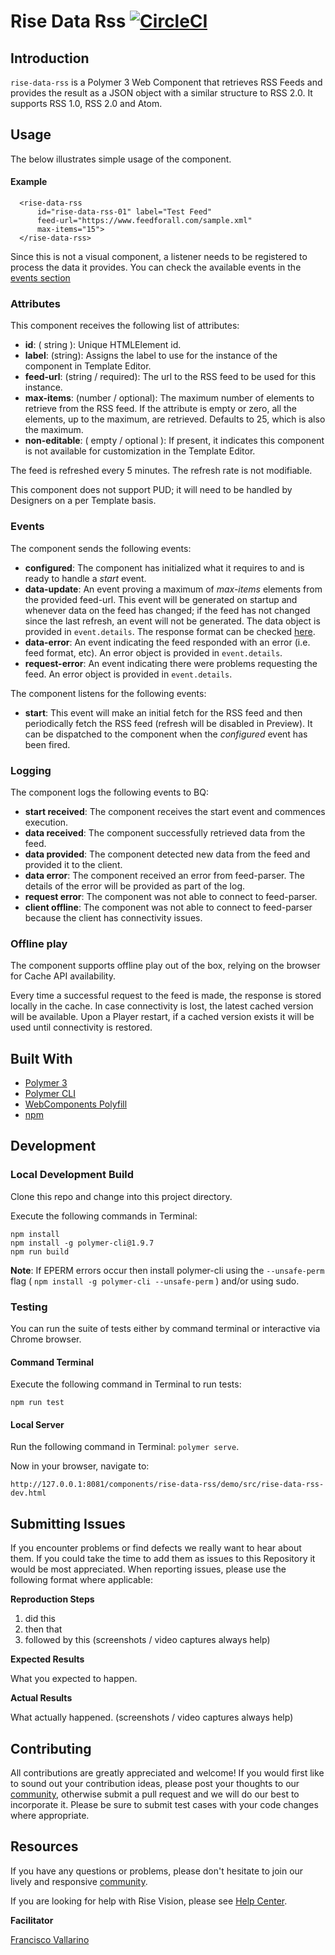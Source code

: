 # Rise Data Rss [![CircleCI](https://circleci.com/gh/Rise-Vision/rise-data-rss/tree/master.svg?style=svg)](https://circleci.com/gh/Rise-Vision/rise-data-rss/tree/master)

## Introduction

`rise-data-rss` is a Polymer 3 Web Component that retrieves RSS Feeds and provides the result as a JSON object with a similar structure to RSS 2.0. It supports RSS 1.0, RSS 2.0 and Atom.

## Usage

The below illustrates simple usage of the component.

#### Example

```
  <rise-data-rss
      id="rise-data-rss-01" label="Test Feed"
      feed-url="https://www.feedforall.com/sample.xml"
      max-items="15">
  </rise-data-rss>
```

Since this is not a visual component, a listener needs to be registered to process the data it provides. You can check the available events in the [events section](#events)

### Attributes

This component receives the following list of attributes:

- **id**: ( string ): Unique HTMLElement id.
- **label**: (string): Assigns the label to use for the instance of the component in Template Editor.
- **feed-url**: (string / required): The url to the RSS feed to be used for this instance.
- **max-items**: (number / optional): The maximum number of elements to retrieve from the RSS feed. If the attribute is empty or zero, all the elements, up to the maximum, are retrieved. Defaults to 25, which is also the maximum.
- **non-editable**: ( empty / optional ): If present, it indicates this component is not available for customization in the Template Editor.

The feed is refreshed every 5 minutes. The refresh rate is not modifiable.

This component does not support PUD; it will need to be handled by Designers on a per Template basis.

### Events

The component sends the following events:

- **configured**: The component has initialized what it requires to and is ready to handle a _start_ event.
- **data-update**: An event proving a maximum of _max-items_ elements from the provided feed-url. This event will be generated on startup and whenever data on the feed has changed; if the feed has not changed since the last refresh, an event will not be generated. The data object is provided in `event.details`. The response format can be checked [here](https://www.npmjs.com/package/feedparser#what-is-the-parsed-output-produced-by-feedparser).
- **data-error**: An event indicating the feed responded with an error (i.e. feed format, etc). An error object is provided in `event.details`.
- **request-error**: An event indicating there were problems requesting the feed. An error object is provided in `event.details`.

The component listens for the following events:

- **start**: This event will make an initial fetch for the RSS feed and then periodically fetch the RSS feed (refresh will be disabled in Preview). It can be dispatched to the component when the _configured_ event has been fired.

### Logging

The component logs the following events to BQ:

- **start received**: The component receives the start event and commences execution.
- **data received**: The component successfully retrieved data from the feed.
- **data provided**: The component detected new data from the feed and provided it to the client.
- **data error**: The component received an error from feed-parser. The details of the error will be provided as part of the log.
- **request error**: The component was not able to connect to feed-parser.
- **client offline**: The component was not able to connect to feed-parser because the client has connectivity issues.

### Offline play

The component supports offline play out of the box, relying on the browser for Cache API availability.

Every time a successful request to the feed is made, the response is stored locally in the cache. In case connectivity is lost, the latest cached version will be available. Upon a Player restart, if a cached version exists it will be used until connectivity is restored.

## Built With
- [Polymer 3](https://www.polymer-project.org/)
- [Polymer CLI](https://github.com/Polymer/tools/tree/master/packages/cli)
- [WebComponents Polyfill](https://www.webcomponents.org/polyfills/)
- [npm](https://www.npmjs.org)

## Development

### Local Development Build
Clone this repo and change into this project directory.

Execute the following commands in Terminal:

```
npm install
npm install -g polymer-cli@1.9.7
npm run build
```

**Note**: If EPERM errors occur then install polymer-cli using the `--unsafe-perm` flag ( `npm install -g polymer-cli --unsafe-perm` ) and/or using sudo.

### Testing
You can run the suite of tests either by command terminal or interactive via Chrome browser.

#### Command Terminal
Execute the following command in Terminal to run tests:

```
npm run test
```

#### Local Server
Run the following command in Terminal: `polymer serve`.

Now in your browser, navigate to:

```
http://127.0.0.1:8081/components/rise-data-rss/demo/src/rise-data-rss-dev.html
```

## Submitting Issues
If you encounter problems or find defects we really want to hear about them. If you could take the time to add them as issues to this Repository it would be most appreciated. When reporting issues, please use the following format where applicable:

**Reproduction Steps**

1. did this
2. then that
3. followed by this (screenshots / video captures always help)

**Expected Results**

What you expected to happen.

**Actual Results**

What actually happened. (screenshots / video captures always help)

## Contributing
All contributions are greatly appreciated and welcome! If you would first like to sound out your contribution ideas, please post your thoughts to our [community](https://help.risevision.com/hc/en-us/community/topics), otherwise submit a pull request and we will do our best to incorporate it. Please be sure to submit test cases with your code changes where appropriate.

## Resources
If you have any questions or problems, please don't hesitate to join our lively and responsive [community](https://help.risevision.com/hc/en-us/community/topics).

If you are looking for help with Rise Vision, please see [Help Center](https://help.risevision.com/hc/en-us).

**Facilitator**

[Francisco Vallarino](https://github.com/fjvallarino "Francisco Vallarino")
